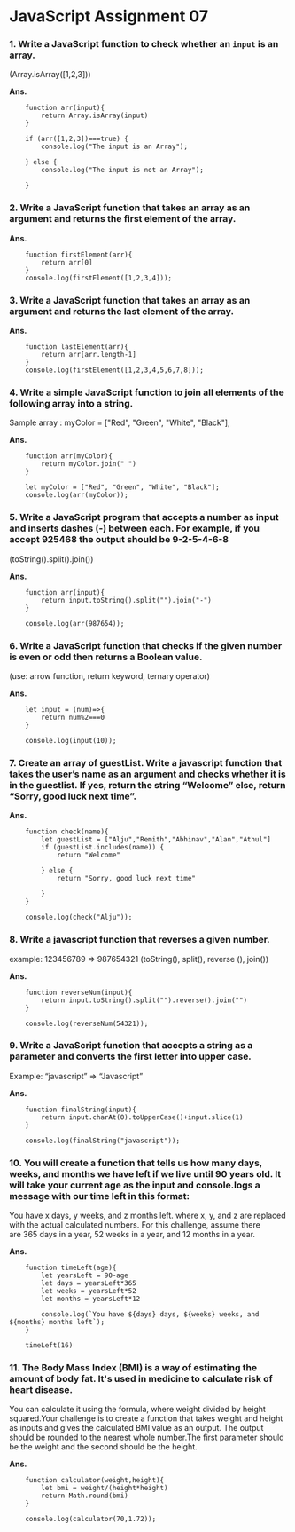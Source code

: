 # JavaScript Assignment 07

### 1. Write a JavaScript function to check whether an `input` is an array.
(Array.isArray([1,2,3]))
 
**Ans.** 

        function arr(input){
            return Array.isArray(input)
        }

        if (arr([1,2,3])===true) {
            console.log("The input is an Array");

        } else {
            console.log("The input is not an Array");

        }

### 2. Write a JavaScript function that takes an array as an argument and returns the first element of the array.

**Ans.** 

        function firstElement(arr){
            return arr[0]
        }
        console.log(firstElement([1,2,3,4]));

### 3. Write a JavaScript function that takes an array as an argument and returns the last element of the array.

**Ans.** 

        function lastElement(arr){
            return arr[arr.length-1]
        }
        console.log(firstElement([1,2,3,4,5,6,7,8]));

### 4. Write a simple JavaScript function to join all elements of the following array into a string. 
Sample array : myColor = ["Red", "Green", "White", "Black"];

**Ans.**

        function arr(myColor){
            return myColor.join(" ")
        }

        let myColor = ["Red", "Green", "White", "Black"];
        console.log(arr(myColor));

### 5. Write a JavaScript program that accepts a number as input and inserts dashes (-) between each. For example, if you accept 925468 the output should be 9-2-5-4-6-8
(toString().split().join())

**Ans.** 

        function arr(input){
            return input.toString().split("").join("-")
        }

        console.log(arr(987654));

### 6. Write a JavaScript function that checks if the given number is even or odd then returns a Boolean value.
(use: arrow function, return keyword, ternary operator)

**Ans.** 

        let input = (num)=>{
            return num%2===0
        }

        console.log(input(10));

### 7. Create an array of guestList. Write a javascript function that takes the user’s name as an argument and checks whether it is in the guestlist. If yes, return the string “Welcome” else, return “Sorry, good luck next time”.

**Ans.** 

        function check(name){
            let guestList = ["Alju","Remith","Abhinav","Alan","Athul"]
            if (guestList.includes(name)) {
                return "Welcome"

            } else {
                return "Sorry, good luck next time"

            }
        }

        console.log(check("Alju"));

### 8. Write a javascript function that reverses a given number.
example: 123456789 => 987654321 (toString(), split(), reverse (), join())

**Ans.** 

        function reverseNum(input){
            return input.toString().split("").reverse().join("")
        }

        console.log(reverseNum(54321));

### 9. Write a JavaScript function that accepts a string as a parameter and converts the first letter into upper case.
Example: “javascript” => “Javascript”

**Ans.** 

        function finalString(input){
            return input.charAt(0).toUpperCase()+input.slice(1)
        }

        console.log(finalString("javascript"));

### 10. You will create a function that tells us how many days, weeks, and months we have left if we live until 90 years old. It will take your current age as the input and console.logs a message with our time left in this format:
You have x days, y weeks, and z months left. where x, y, and z are replaced with the actual calculated numbers. For this challenge, assume there are 365 days in a year, 52 weeks in a year, and 12 months in a year. 

**Ans.**

        function timeLeft(age){
            let yearsLeft = 90-age
            let days = yearsLeft*365
            let weeks = yearsLeft*52
            let months = yearsLeft*12

            console.log(`You have ${days} days, ${weeks} weeks, and ${months} months left`);
        }

        timeLeft(16)

### 11. The Body Mass Index (BMI) is a way of estimating the amount of body fat. It's used in medicine to calculate risk of heart disease.
You can calculate it using the formula, where weight divided by height squared.Your challenge is to create a function that takes weight and height as inputs and gives the calculated BMI value as an output. The output should be rounded to the nearest whole number.The first parameter should be the weight and the second should be the height.

**Ans.** 

        function calculator(weight,height){
            let bmi = weight/(height*height)
            return Math.round(bmi)
        }

        console.log(calculator(70,1.72));
